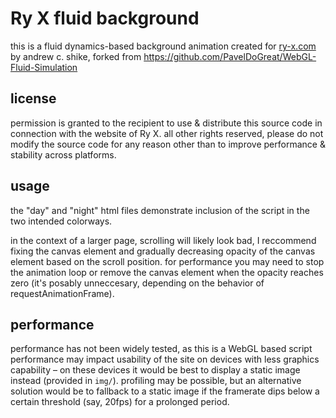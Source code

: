 # Ry X fluid background

this is a fluid dynamics-based background animation created for [ry-x.com](ry-x.com) by andrew c. shike, forked from https://github.com/PavelDoGreat/WebGL-Fluid-Simulation

## license

permission is granted to the recipient to use & distribute this source code in connection with the website of Ry X. all other rights reserved, please do not modify the source code for any reason other than to improve performance & stability across platforms.

## usage

the "day" and "night" html files demonstrate inclusion of the script in the two intended colorways.

in the context of a larger page, scrolling will likely look bad, I reccommend fixing the canvas element and gradually decreasing opacity of the canvas element based on the scroll position. for performance you may need to stop the animation loop or remove the canvas element when the opacity reaches zero (it's posably unneccesary, depending on the behavior of requestAnimationFrame).

## performance

performance has not been widely tested, as this is a WebGL based script performance may impact usability of the site on devices with less graphics capability – on these devices it would be best to display a static image instead (provided in `img/`). profiling may be possible, but an alternative solution would be to fallback to a static image if the framerate dips below a certain threshold (say, 20fps) for a prolonged period.

